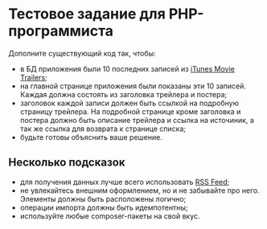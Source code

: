 Тестовое задание для PHP-программиста
=====================================

Дополните существующий код так, чтобы:

- в БД приложения были 10 последних записей из [iTunes Movie Trailers](https://trailers.apple.com);
- на главной странице приложения были показаны эти 10 записей. Каждая должна состоять из заголовка трейлера и постера;
- заголовок каждой записи должен быть ссылкой на подробную страницу трейлера. На подробной странице кроме заголовка и постера должно быть описание трейлера и ссылка на источиник, а так же ссылка для возврата к странице списка;
- будьте готовы объяснить ваше решение.

Несколько подсказок
-------------------

- для получения данных лучше всего использовать [RSS Feed](https://trailers.apple.com/trailers/home/rss/newtrailers.rss);
- не увлекайтесь внешним оформлением, но и не забывайте про него. Элементы должны быть расположены логично;
- операции импорта должны быть идемпотентны;
- используйте любые composer-пакеты на свой вкус.
